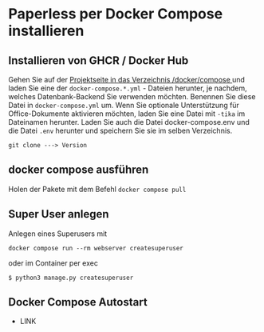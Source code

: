 # Paperless per Docker Compose installieren

## Installieren von GHCR / Docker Hub

Gehen Sie auf der [Projektseite in das Verzeichnis /docker/compose ](https://github.com/paperless-ngx/paperless-ngx/tree/main/docker/compose) und laden Sie eine der ```docker-compose.*.yml``` - Dateien herunter, je nachdem, welches Datenbank-Backend Sie verwenden möchten. 
Benennen Sie diese Datei in ```docker-compose.yml``` um. Wenn Sie optionale Unterstützung für Office-Dokumente aktivieren möchten, laden Sie eine Datei mit ```-tika``` im Dateinamen herunter. 
Laden Sie auch die Datei docker-compose.env und die Datei ```.env``` herunter und speichern Sie sie im selben Verzeichnis.

```
git clone ---> Version
```

## docker compose ausführen
Holen der Pakete mit dem Befehl ```docker compose pull```

## Super User anlegen
Anlegen eines Superusers mit
```
docker compose run --rm webserver createsuperuser
```
oder im Container per exec
```
$ python3 manage.py createsuperuser
```

## Docker Compose Autostart
+ LINK

